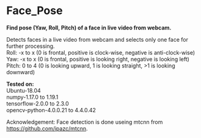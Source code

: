 # Face_Pose
<b>Find pose (Yaw, Roll, Pitch) of a face in live video from webcam.</b><br>

Detects faces in a live video from webcam and selects only one face for further processing.<br> 
Roll: -x to x (0 is frontal, positive is clock-wise, negative is anti-clock-wise)<br>
Yaw:  -x to x (0 is frontal, positive is looking right, negative is looking left)<br>
Pitch: 0 to 4 (0 is looking upward, 1 is looking straight, >1 is looking downward)<br>

<b>Tested on:</b><br>
Ubuntu-18.04<br>
numpy-1.17.0 to 1.19.1<br>
tensorflow-2.0.0 to 2.3.0<br>
opencv-python-4.0.0.21 to 4.4.0.42<br>

Acknowledgement: Face detection is done useing mtcnn from https://github.com/ipazc/mtcnn.
